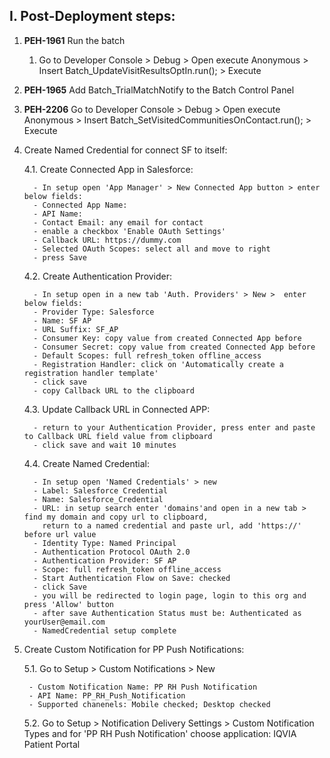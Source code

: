## I. Post-Deployment steps:

1. **PEH-1961** Run the batch
    1. Go to Developer Console > Debug > Open execute Anonymous > Insert Batch_UpdateVisitResultsOptIn.run(); > Execute
    
2. **PEH-1965** Add Batch_TrialMatchNotify to the Batch Control Panel

3. **PEH-2206** Go to Developer Console > Debug > Open execute Anonymous > Insert Batch_SetVisitedCommunitiesOnContact.run(); > Execute
   
4. Create Named Credential for connect SF to itself:

    4.1. Create Connected App in Salesforce:
    
         - In setup open 'App Manager' > New Connected App button > enter below fields:
         - Connected App Name: 
         - API Name:
         - Contact Email: any email for contact
         - enable a checkbox 'Enable OAuth Settings'
         - Callback URL: https://dummy.com
         - Selected OAuth Scopes: select all and move to right
         - press Save
    
    4.2. Create Authentication Provider:
    
         - In setup open in a new tab 'Auth. Providers' > New >  enter below fields:
         - Provider Type: Salesforce
         - Name: SF AP
         - URL Suffix: SF_AP
         - Consumer Key: copy value from created Connected App before
         - Consumer Secret: copy value from created Connected App before
         - Default Scopes: full refresh_token offline_access
         - Registration Handler: click on 'Automatically create a registration handler template'
         - click save
         - copy Callback URL to the clipboard 
    
    4.3. Update Callback URL in Connected APP:
    
         - return to your Authentication Provider, press enter and paste to Callback URL field value from clipboard
         - click save and wait 10 minutes
    
    4.4. Create Named Credential:
    
         - In setup open 'Named Credentials' > new
         - Label: Salesforce Credential
         - Name: Salesforce_Credential
         - URL: in setup search enter 'domains'and open in a new tab > find my domain and copy url to clipboard, 
           return to a named credential and paste url, add 'https://' before url value
         - Identity Type: Named Principal
         - Authentication Protocol OAuth 2.0
         - Authentication Provider: SF AP
         - Scope: full refresh_token offline_access
         - Start Authentication Flow on Save: checked
         - click Save
         - you will be redirected to login page, login to this org and press 'Allow' button
         - after save Authentication Status must be: Authenticated as yourUser@email.com 
         - NamedCredential setup complete

5. Create Custom Notification for PP Push Notifications:

    5.1. Go to Setup > Custom Notifications > New 
    
        - Custom Notification Name: PP RH Push Notification
        - API Name: PP_RH_Push_Notification
        - Supported chanenels: Mobile checked; Desktop checked
    
    5.2. Go to Setup > Notification Delivery Settings > Custom Notification Types and for 'PP RH Push Notification' choose application: IQVIA Patient Portal
